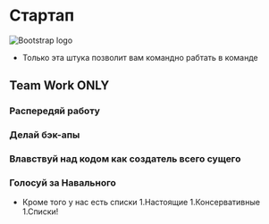 # Стартап

![Bootstrap logo](https://camo.githubusercontent.com/79ee96a8b8fa098c44d1ca302006f24d008408a1c22fc13260437214d705a23d/68747470733a2f2f6e65746f6c6f67792d636f64652e6769746875622e696f2f6769742d686f6d65776f726b732f696e74726f64756374696f6e2f6173736574732f6c6f676f2e706e67)

* Только эта штука позволит вам командно рабтать в команде
## Team Work ONLY
### Распередяй работу
### Делай бэк-апы
### Влавствуй над кодом как создатель всего сущего
### Голосуй за Навального

* Кроме того у нас есть списки
1.Настоящие
1.Консервативные
1.Списки!
